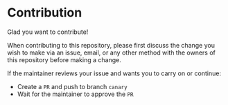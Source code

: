 # Contribution

Glad you want to contribute! 

When contributing to this repository, please first discuss the change you wish to make via an issue, email, or any other method with the owners of this repository before making a change.

If the maintainer reviews your issue and wants you to carry on or continue:
- Create a `PR` and push to branch `canary`
- Wait for the maintainer to approve the `PR`
